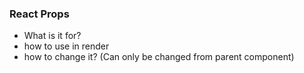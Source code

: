 ### React Props
 - What is it for?
 - how to use in render
 - how to change it? (Can only be changed from parent component)
